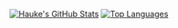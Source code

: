[![Hauke's GitHub Stats](https://github-readme-stats.vercel.app/api?username=hauketoenjes)](https://github.com/anuraghazra/github-readme-stats)
[![Top Languages](https://github-readme-stats.vercel.app/api/top-langs/?username=hauketoenjes&layout=compact)](https://github.com/anuraghazra/github-readme-stats)
